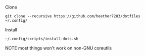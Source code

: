 Clone
```
git clone --recursive https://github.com/heather7283/dotfiles ~/.config/
```
Install
```
~/.config/scripts/install-dots.sh
```

NOTE
most things won't work on non-GNU coreutils
